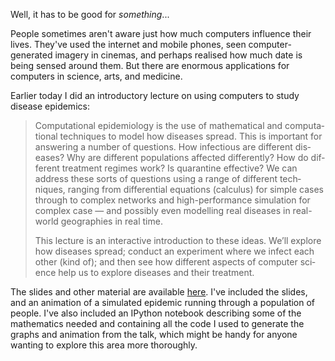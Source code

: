 <html><body><p>Well, it has to be good for <em>something</em>...

<!--more-->

People sometimes aren't aware just how much computers influence their lives. They've used the internet and mobile phones, seen computer-generated imagery in cinemas, and perhaps realised how much date is being sensed around them. But there are enormous applications for computers in science, arts, and medicine.

Earlier today I did an introductory lecture on using computers to study disease epidemics:
</p><blockquote>Com­pu­ta­tional epi­demi­ology is the use of math­em­at­ical and com­pu­ta­tional tech­niques to model how dis­eases spread. This is import­ant for answer­ing a num­ber of ques­tions. How infec­tious are dif­fer­ent dis­eases? Why are dif­fer­ent pop­u­la­tions affected dif­fer­ently? How do dif­fer­ent treat­ment regimes work? Is quar­ant­ine effect­ive? We can address these sorts of ques­tions using a range of dif­fer­ent tech­niques, ran­ging from dif­fer­en­tial equa­tions (cal­cu­lus) for simple cases through to com­plex net­works and high-performance sim­u­la­tion for com­plex case — and pos­sibly even mod­el­ling real dis­eases in real-world geo­graph­ies in real time.

This lec­ture is an inter­act­ive intro­duc­tion to these ideas. We’ll explore how dis­eases spread; con­duct an exper­i­ment where we infect each other (kind of); and then see how dif­fer­ent aspects of com­puter sci­ence help us to explore dis­eases and their treatment.</blockquote>
The slides and other material are available <a href="http://www.simondobson.org/teaching/epidemiology/">here</a>. I've included the slides, and an animation of a simulated epidemic running through a population of people. I've also included an IPython notebook describing some of the mathematics needed and containing all the code I used to generate the graphs and animation from the talk, which might be handy for anyone wanting to explore this area more thoroughly.</body></html>
